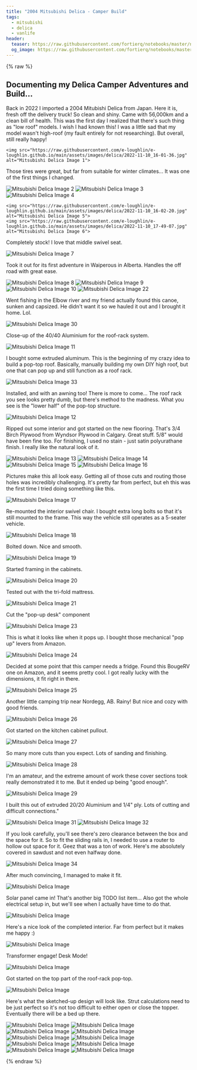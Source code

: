 ```yaml
---
title: "2004 Mitsubishi Delica - Camper Build"
tags:
  - mitsubishi
  - delica
  - vanlife
header:
  teaser: https://raw.githubusercontent.com/fortierq/notebooks/master/nb/optimisation/janestreet/almost_magic/almost-magic.png
  og_image: https://raw.githubusercontent.com/fortierq/notebooks/master/nb/optimisation/almost_magic/almost-magic.png
---
```


{% raw %}
<body>

  <H2>Documenting my Delica Camper Adventures and Build...</H2>
    
  <p>Back in 2022 I imported a 2004 Mitubishi Delica from Japan. Here it is, fresh off the delivery truck! So clean and shiny. Came with 56,000km and a clean bill of health. This was the first day I realized that there's such thing as "low roof" models. I wish I had known this! I was a little sad that my model wasn't high-roof (my fault entirely for not researching). But overall, still really happy!</p>

    <img src="https://raw.githubusercontent.com/e-loughlin/e-loughlin.github.io/main/assets/images/delica/2022-11-10_16-01-36.jpg" alt="Mitsubishi Delica Image 1">

<p> Those tires were great, but far from suitable for winter climates... It was one of the first things I changed.</p>
    <img src="https://raw.githubusercontent.com/e-loughlin/e-loughlin.github.io/main/assets/images/delica/2022-11-10_16-01-42.jpg" alt="Mitsubishi Delica Image 2">
    <img src="https://raw.githubusercontent.com/e-loughlin/e-loughlin.github.io/main/assets/images/delica/2022-11-10_16-02-05.jpg" alt="Mitsubishi Delica Image 3">
    <img src="https://raw.githubusercontent.com/e-loughlin/e-loughlin.github.io/main/assets/images/delica/2022-11-10_16-02-11.jpg" alt="Mitsubishi Delica Image 4">

    <img src="https://raw.githubusercontent.com/e-loughlin/e-loughlin.github.io/main/assets/images/delica/2022-11-10_16-02-20.jpg" alt="Mitsubishi Delica Image 5">
    <img src="https://raw.githubusercontent.com/e-loughlin/e-loughlin.github.io/main/assets/images/delica/2022-11-10_17-49-07.jpg" alt="Mitsubishi Delica Image 6">
<p> Completely stock! I love that middle swivel seat.</p>
    <img src="https://raw.githubusercontent.com/e-loughlin/e-loughlin.github.io/main/assets/images/delica/2023-06-03_10-02-36.jpg" alt="Mitsubishi Delica Image 7">
<p> Took it out for its first adventure in Waiperous in Alberta. Handles the off road with great ease.</p>
    <img src="https://raw.githubusercontent.com/e-loughlin/e-loughlin.github.io/main/assets/images/delica/2023-06-03_10-02-46.jpg" alt="Mitsubishi Delica Image 8">
    <img src="https://raw.githubusercontent.com/e-loughlin/e-loughlin.github.io/main/assets/images/delica/2023-06-03_10-20-18.jpg" alt="Mitsubishi Delica Image 9">
    <img src="https://raw.githubusercontent.com/e-loughlin/e-loughlin.github.io/main/assets/images/delica/2023-06-03_10-20-40.jpg" alt="Mitsubishi Delica Image 10">
    <img src="https://raw.githubusercontent.com/e-loughlin/e-loughlin.github.io/main/assets/images/delica/2024-05-30_17-37-16.jpg" alt="Mitsubishi Delica Image 22">
<p>Went fishing in the Elbow river and my friend actually found this canoe, sunken and capsized. He didn't want it so we hauled it out and I brought it home. Lol.</p>
    <img src="https://raw.githubusercontent.com/e-loughlin/e-loughlin.github.io/main/assets/images/delica/2024-06-11_20-26-25.jpg" alt="Mitsubishi Delica Image 30">
<p> Close-up of the 40/40 Aluminium for the roof-rack system.</p>
    <img src="https://raw.githubusercontent.com/e-loughlin/e-loughlin.github.io/main/assets/images/delica/2023-07-17_19-41-48.jpg" alt="Mitsubishi Delica Image 11">
<p> I bought some extruded aluminum. This is the beginning of my crazy idea to build a pop-top roof. Basically, manually building my own DIY high roof, but one that can pop up and still function as a roof rack.</p>
    <img src="https://raw.githubusercontent.com/e-loughlin/e-loughlin.github.io/main/assets/images/delica/2024-06-12_22-25-59.jpg" alt="Mitsubishi Delica Image 33">
<p>Installed, and with an awning too! There is more to come... The roof rack you see looks pretty dumb, but there's method to the madness. What you see is the "lower half" of the pop-top structure.</p>
    <img src="https://raw.githubusercontent.com/e-loughlin/e-loughlin.github.io/main/assets/images/delica/2024-05-09_19-37-13.jpg" alt="Mitsubishi Delica Image 12">
<p>Ripped out some interior and got started on the new flooring. That's 3/4 Birch Plywood from Wyndsor Plywood in Calgary. Great stuff. 5/8" would have been fine too. For finishing, I used no stain - just satin polyurathane finish. I really like the natural look of it.</p>
    <img src="https://raw.githubusercontent.com/e-loughlin/e-loughlin.github.io/main/assets/images/delica/2024-05-10_20-25-31.jpg" alt="Mitsubishi Delica Image 13">
    <img src="https://raw.githubusercontent.com/e-loughlin/e-loughlin.github.io/main/assets/images/delica/2024-05-25_16-22-46.jpg" alt="Mitsubishi Delica Image 14">
    <img src="https://raw.githubusercontent.com/e-loughlin/e-loughlin.github.io/main/assets/images/delica/2024-05-26_17-14-22.jpg" alt="Mitsubishi Delica Image 15">
    <img src="https://raw.githubusercontent.com/e-loughlin/e-loughlin.github.io/main/assets/images/delica/2024-05-26_20-49-43.jpg" alt="Mitsubishi Delica Image 16">
<p>Pictures make this all look easy. Getting all of those cuts and routing those holes was incredibly challenging. It's pretty far from perfect, but eh this was the first time I tried doing something like this.</p>
    <img src="https://raw.githubusercontent.com/e-loughlin/e-loughlin.github.io/main/assets/images/delica/2024-05-26_22-00-14.jpg" alt="Mitsubishi Delica Image 17">
<p>Re-mounted the interior swivel chair. I bought extra long bolts so that it's still mounted to the frame. This way the vehicle still operates as a 5-seater vehicle.</p>
    <img src="https://raw.githubusercontent.com/e-loughlin/e-loughlin.github.io/main/assets/images/delica/2024-05-27_13-12-46.jpg" alt="Mitsubishi Delica Image 18">
<p>Bolted down. Nice and smooth.</p>
    <img src="https://raw.githubusercontent.com/e-loughlin/e-loughlin.github.io/main/assets/images/delica/2024-05-28_19-34-54.jpg" alt="Mitsubishi Delica Image 19">
<p>Started framing in the cabinets.</p>
    <img src="https://raw.githubusercontent.com/e-loughlin/e-loughlin.github.io/main/assets/images/delica/2024-05-28_20-25-51.jpg" alt="Mitsubishi Delica Image 20">
<p>Tested out with the tri-fold mattress.</p>
    <img src="https://raw.githubusercontent.com/e-loughlin/e-loughlin.github.io/main/assets/images/delica/2024-05-29_17-37-16.jpg" alt="Mitsubishi Delica Image 21">
<p>Cut the "pop-up desk" component</p>
    <img src="https://raw.githubusercontent.com/e-loughlin/e-loughlin.github.io/main/assets/images/delica/2024-05-30_20-48-33.jpg" alt="Mitsubishi Delica Image 23">
<p>This is what it looks like when it pops up. I bought those mechanical "pop up" levers from Amazon.</p>
    <img src="https://raw.githubusercontent.com/e-loughlin/e-loughlin.github.io/main/assets/images/delica/2024-05-30_20-48-50.jpg" alt="Mitsubishi Delica Image 24">
<p>Decided at some point that this camper needs a fridge. Found this BougeRV one on Amazon, and it seems pretty cool. I got really lucky with the dimensions, it fit right in there.</p>
    <img src="https://raw.githubusercontent.com/e-loughlin/e-loughlin.github.io/main/assets/images/delica/2024-06-01_17-41-37.jpg" alt="Mitsubishi Delica Image 25">
<p>Another little camping trip near Nordegg, AB. Rainy! But nice and cozy with good friends.</p>
    <img src="https://raw.githubusercontent.com/e-loughlin/e-loughlin.github.io/main/assets/images/delica/2024-06-08_19-23-45.jpg" alt="Mitsubishi Delica Image 26">
<p>Got started on the kitchen cabinet pullout.</p>
    <img src="https://raw.githubusercontent.com/e-loughlin/e-loughlin.github.io/main/assets/images/delica/2024-06-09_21-02-36.jpg" alt="Mitsubishi Delica Image 27">
<p>So many more cuts than you expect.  Lots of sanding and finishing.</p>
    <img src="https://raw.githubusercontent.com/e-loughlin/e-loughlin.github.io/main/assets/images/delica/2024-06-10_20-26-25.jpg" alt="Mitsubishi Delica Image 28">
<p>I'm an amateur, and the extreme amount of work these cover sections took really demonstrated it to me. But it ended up being "good enough".</p>
    <img src="https://raw.githubusercontent.com/e-loughlin/e-loughlin.github.io/main/assets/images/delica/2024-06-11_18-36-18.jpg" alt="Mitsubishi Delica Image 29">
<p>I built this out of extruded 20/20 Aluminium and 1/4" ply. Lots of cutting and difficult connections."</p>
    <img src="https://raw.githubusercontent.com/e-loughlin/e-loughlin.github.io/main/assets/images/delica/2024-06-11_23-40-01.jpg" alt="Mitsubishi Delica Image 31">
    <img src="https://raw.githubusercontent.com/e-loughlin/e-loughlin.github.io/main/assets/images/delica/2024-06-12_21-25-59.jpg" alt="Mitsubishi Delica Image 32">
<p>If you look carefully, you'll see there's zero clearance between the box and the space for it. So to fit the sliding rails in, I needed to use a router to hollow out space for it. Geez that was a ton of work. Here's me absolutely covered in sawdust and not even halfway done.</p>
    <img src="https://raw.githubusercontent.com/e-loughlin/e-loughlin.github.io/main/assets/images/delica/2024-06-13_17-12-40.jpg" alt="Mitsubishi Delica Image 34">
<p>After much convincing, I managed to make it fit.</p>

<img src="https://raw.githubusercontent.com/e-loughlin/e-loughlin.github.io/main/assets/images/delica/2024-06-14_16-53-34.jpg" alt="Mitsubishi Delica Image">
<p> Solar panel came in! That's another big TODO list item... Also got the whole electrical setup in, but we'll see when I actually have time to do that.</p>
<img src="https://raw.githubusercontent.com/e-loughlin/e-loughlin.github.io/main/assets/images/delica/2024-06-14_18-56-13.jpg" alt="Mitsubishi Delica Image">
<p>Here's a nice look of the completed interior. Far from perfect but it makes me happy :) </p>
<img src="https://raw.githubusercontent.com/e-loughlin/e-loughlin.github.io/main/assets/images/delica/2024-06-14_19-22-07.jpg" alt="Mitsubishi Delica Image">
<p>Transformer engage! Desk Mode!</p>
<img src="https://raw.githubusercontent.com/e-loughlin/e-loughlin.github.io/main/assets/images/delica/2024-06-19_15-31-25.jpg" alt="Mitsubishi Delica Image">
<p>Got started on the top part of the roof-rack pop-top.</p>
<img src="https://raw.githubusercontent.com/e-loughlin/e-loughlin.github.io/main/assets/images/delica/pop-top-calculation.png" alt="Mitsubishi Delica Image">
<p>Here's what the sketched-up design will look like. Strut calculations need to be just perfect so it's not too difficult to either open or close the topper. Eventually there will be a bed up there.</p>
<img src="https://raw.githubusercontent.com/e-loughlin/e-loughlin.github.io/main/assets/images/delica/2024-06-27_23-31-16.jpg" alt="Mitsubishi Delica Image">
<img src="https://raw.githubusercontent.com/e-loughlin/e-loughlin.github.io/main/assets/images/delica/2024-06-27_23-31-46.jpg" alt="Mitsubishi Delica Image">
<img src="https://raw.githubusercontent.com/e-loughlin/e-loughlin.github.io/main/assets/images/delica/2024-06-28_18-24-55.jpg" alt="Mitsubishi Delica Image">
<img src="https://raw.githubusercontent.com/e-loughlin/e-loughlin.github.io/main/assets/images/delica/2024-06-28_20-33-19.jpg" alt="Mitsubishi Delica Image">
<img src="https://raw.githubusercontent.com/e-loughlin/e-loughlin.github.io/main/assets/images/delica/2024-06-28_22-00-15.jpg" alt="Mitsubishi Delica Image">
<img src="https://raw.githubusercontent.com/e-loughlin/e-loughlin.github.io/main/assets/images/delica/2024-06-29_13-21-50.jpg" alt="Mitsubishi Delica Image">
<img src="https://raw.githubusercontent.com/e-loughlin/e-loughlin.github.io/main/assets/images/delica/2024-06-29_15-07-07.jpg" alt="Mitsubishi Delica Image">
<img src="https://raw.githubusercontent.com/e-loughlin/e-loughlin.github.io/main/assets/images/delica/2024-06-30_12-51-17.jpg" alt="Mitsubishi Delica Image">
<img src="https://raw.githubusercontent.com/e-loughlin/e-loughlin.github.io/main/assets/images/delica/2024-07-01_18-59-29.jpg" alt="Mitsubishi Delica Image">
<img src="https://raw.githubusercontent.com/e-loughlin/e-loughlin.github.io/main/assets/images/delica/2024-07-03_15-03-47.jpg" alt="Mitsubishi Delica Image">


{% endraw %}
